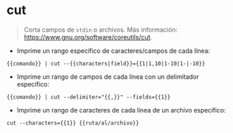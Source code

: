 # cut

> Corta campos de `stdin` o archivos.
> Más información: <https://www.gnu.org/software/coreutils/cut>.

- Imprime un rango específico de caracteres/campos de cada línea:

`{{comando}} | cut --{{characters|field}}={{1|1,10|1-10|1-|-10}}`

- Imprime un rango de campos de cada línea con un delimitador específico:

`{{comando}} | cut --delimiter="{{,}}" --fields={{1}}`

- Imprime un rango de caracteres de cada línea de un archivo específico:

`cut --characters={{1}} {{ruta/al/archivo}}`
